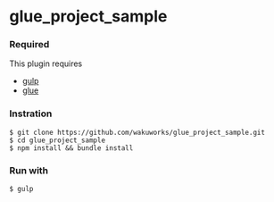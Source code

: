 glue_project_sample
===================

### Required

This plugin requires

* [gulp](https://github.com/wearefractal/gulp)
* [glue](http://glue.readthedocs.org/en/latest/)

### Instration

```
$ git clone https://github.com/wakuworks/glue_project_sample.git
$ cd glue_project_sample
$ npm install && bundle install
```

### Run with

```
$ gulp
```

